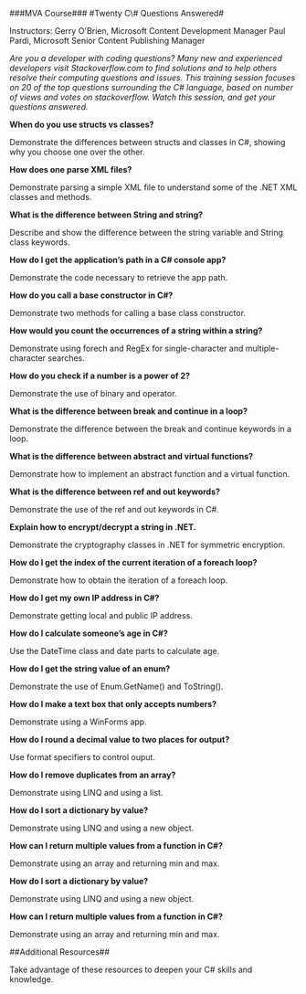 ###MVA Course###
#Twenty C\\# Questions Answered#

Instructors:
Gerry O'Brien, Microsoft ​Content Development Manager
Paul Pardi, Microsoft Senior Content Publishing Manager

*Are you a developer with coding questions? Many new and experienced developers visit Stackoverflow.com to find solutions and to help others resolve their computing questions and issues. This training session focuses on 20 of the top questions surrounding the C# language, based on number of views and votes on stackoverflow. Watch this session, and get your questions answered.*

**When do you use structs vs classes?**

Demonstrate the differences between structs and classes in C#, showing why you choose one over the other.

**How does one parse XML files?**

Demonstrate parsing a simple XML file to understand some of the .NET XML classes and methods.

**What is the difference between String and string?**

Describe and show the difference between the string variable and String class keywords.

**How do I get the application’s path in a C# console app?**

Demonstrate the code necessary to retrieve the app path.

**How do you call a base constructor in C#?**

Demonstrate two methods for calling a base class constructor.

**How would you count the occurrences of a string within a string?**

Demonstrate using forech and RegEx for single-character and multiple-character searches.

**How do you check if a number is a power of 2?**

Demonstrate the use of binary and operator.

**What is the difference between break and continue in a loop?**

Demonstrate the difference between the break and continue keywords in a loop.

**What is the difference between abstract and virtual functions?**

Demonstrate how to implement an abstract function and a virtual function.

**What is the difference between ref and out keywords?**

Demonstrate the use of the ref and out keywords in C#.

**Explain how to encrypt/decrypt a string in .NET.**

Demonstrate the cryptography classes in .NET for symmetric encryption.

**How do I get the index of the current iteration of a foreach loop?**

Demonstrate how to obtain the iteration of a foreach loop.

**How do I get my own IP address in C#?**

Demonstrate getting local and public IP address.

**How do I calculate someone’s age in C#?**

Use the DateTime class and date parts to calculate age.

**How do I get the string value of an enum?**

Demonstrate the use of Enum.GetName() and ToString().

**How do I make a text box that only accepts numbers?**

Demonstrate using a WinForms app.

**How do I round a decimal value to two places for output?**

Use format specifiers to control ouput.

**How do I remove duplicates from an array?**

Demonstrate using LINQ and using a list.

**How do I sort a dictionary by value?**

Demonstrate using LINQ and using a new object.

**How can I return multiple values from a function in C#?**

Demonstrate using an array and returning min and max.

**How do I sort a dictionary by value?**

Demonstrate using LINQ and using a new object.

**How can I return multiple values from a function in C#?**

Demonstrate using an array and returning min and max.

##Additional Resources##

Take advantage of these resources to deepen your C# skills and knowledge.
